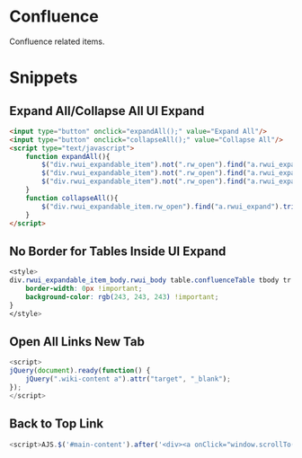 # Confluence
Confluence related items.

# Snippets
## Expand All/Collapse All UI Expand

```html
<input type="button" onclick="expandAll();" value="Expand All"/>
<input type="button" onclick="collapseAll();" value="Collapse All"/>
<script type="text/javascript">
	function expandAll(){
		$("div.rwui_expandable_item").not(".rw_open").find("a.rwui_expand").trigger('click');
		$("div.rwui_expandable_item").not(".rw_open").find("a.rwui_expand").trigger('click');		
		$("div.rwui_expandable_item").not(".rw_open").find("a.rwui_expand").trigger('click');		
	}
	function collapseAll(){
		$("div.rwui_expandable_item.rw_open").find("a.rwui_expand").trigger('click');
	}
</script>
```


## No Border for Tables Inside UI Expand
```css
<style>
div.rwui_expandable_item_body.rwui_body table.confluenceTable tbody tr td {
	border-width: 0px !important;
	background-color: rgb(243, 243, 243) !important;
}
</style>
```

## Open All Links New Tab

```javascript
<script>
jQuery(document).ready(function() {
    jQuery(".wiki-content a").attr("target", "_blank");
});
</script>
```
## Back to Top Link

```javascript
<script>AJS.$('#main-content').after('<div><a onClick="window.scrollTo(0, 0);">Back to top</a></div>');</script>
```
